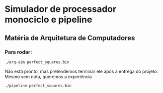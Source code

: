 # Simulador de processador monociclo e pipeline 

## Matéria de Arquitetura de Computadores

### Para rodar:

<code>./arq-sim perfect_squares.bin</code>

Não está pronto, mas pretendemos terminar ele após a entrega do projeto.
Mesmo sem nota, queremos a experiẽncia

<code>./pipeline perfect_squares.bin</code>
